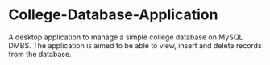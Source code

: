 # College-Database-Application
A desktop application to manage a simple college database on MySQL DMBS. The application is aimed to be able to view, insert and delete records from the database. 
